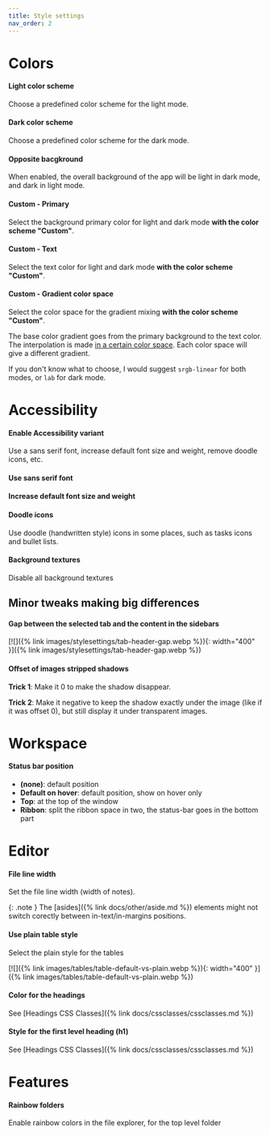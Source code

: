 ```yaml
---
title: Style settings
nav_order: 2
---
```


# Colors

#### Light color scheme

Choose a predefined color scheme for the light mode.

#### Dark color scheme

Choose a predefined color scheme for the dark mode.

#### Opposite bacgkround

When enabled, the overall background of the app will be light in dark mode, and dark in light mode.

#### Custom - Primary

Select the background primary color for light and dark mode **with the color scheme "Custom"**.

#### Custom - Text

Select the text color for light and dark mode **with the color scheme "Custom"**.

#### Custom - Gradient color space

Select the color space for the gradient mixing **with the color scheme "Custom"**.

The base color gradient goes from the primary background to the text color. The interpolation is made [in a certain color space](https://developer.mozilla.org/en-US/docs/Web/CSS/color-interpolation-method). Each color space will give a different gradient.

If you don't know what to choose, I would suggest `srgb-linear` for both modes, or `lab` for dark mode.

# Accessibility

#### Enable Accessibility variant
Use a sans serif font, increase default font size and weight, remove doodle icons, etc.

#### Use sans serif font

#### Increase default font size and weight

#### Doodle icons
Use doodle (handwritten style) icons in some places, such as tasks icons and bullet lists.

#### Background textures
Disable all background textures

## Minor tweaks making big differences

#### Gap between the selected tab and the content in the sidebars

[![]({% link images/stylesettings/tab-header-gap.webp %}){: width="400" }]({% link images/stylesettings/tab-header-gap.webp %})

#### Offset of images stripped shadows
**Trick 1**: Make it 0 to make the shadow disappear.

**Trick 2**: Make it negative to keep the shadow exactly under the image (like if it was offset 0), but still display it under transparent images.



# Workspace

#### Status bar position
- **(none)**: default position
- **Default on hover**: default position, show on hover only
- **Top**: at the top of the window
- **Ribbon**: split the ribbon space in two, the status-bar goes in the bottom part




# Editor

#### File line width
Set the file line width (width of notes).

{: .note }
The [asides]({% link docs/other/aside.md %}) elements might not switch corectly between in-text/in-margins positions.

#### Use plain table style
Select the plain style for the tables

[![]({% link images/tables/table-default-vs-plain.webp %}){: width="400" }]({% link images/tables/table-default-vs-plain.webp %})

#### Color for the headings
See [Headings CSS Classes]({% link docs/cssclasses/cssclasses.md %})

#### Style for the first level heading (h1)
See [Headings CSS Classes]({% link docs/cssclasses/cssclasses.md %})

# Features

#### Rainbow folders
Enable rainbow colors in the file explorer, for the top level folder